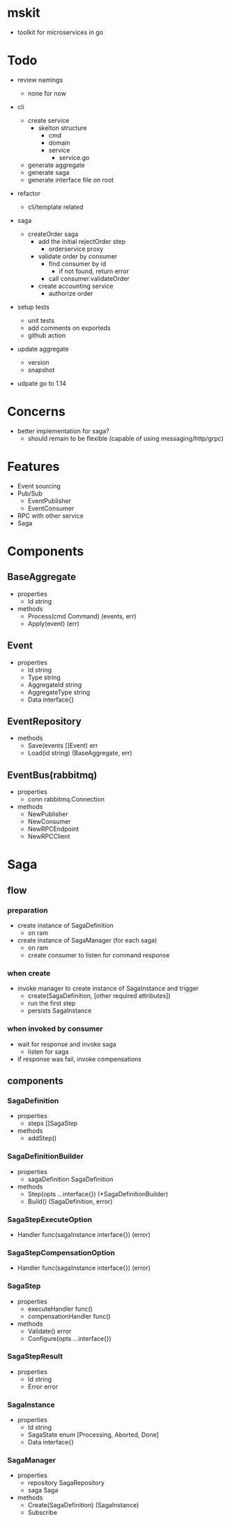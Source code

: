 # mskit
- toolkit for microservices in go

# Todo
- review namings
  - none for now

- cli
  - create service
    - skelton structure
      - cmd
      - domain
      - service
        - service.go
  - generate aggregate
  - generate saga
  - generate interface file on root

- refactor
  - cli/template related

- saga
  - createOrder saga
    - add the initial rejectOrder step
      - orderservice proxy
    - validate order by consumer
      - find consumer by id
        - if not found, return error
      - call consumer.validateOrder
    - create accounting service
      - authorize order

- setup tests
  - unit tests
  - add comments on exporteds
  - github action

- update aggregate
  - version
  - snapshot

- udpate go to 1.14

# Concerns
- better implementation for saga?
  - should remain to be flexible (capable of using messaging/http/grpc)

# Features
- Event sourcing
- Pub/Sub
  - EventPublisher
  - EventConsumer
- RPC with other service
- Saga

# Components
## BaseAggregate
- properties
  - Id string
- methods
  - Process(cmd Command) (events, err)
  - Apply(event) (err)

## Event
- properties
  - Id string
  - Type string
  - AggregateId string
  - AggregateType string
  - Data interface{}

## EventRepository
- methods
  - Save(events []Event) err
  - Load(id string) (BaseAggregate, err)

## EventBus(rabbitmq)
- properties
  - conn rabbitmq.Connection
- methods
  - NewPublisher
  - NewConsumer
  - NewRPCEndpoint
  - NewRPCClient

# Saga
## flow
### preparation
- create instance of SagaDefinition
  - on ram
- create instance of SagaManager (for each saga)
  - on ram
  - create consumer to listen for command response
### when create
- invoke manager to create instance of SagaInstance and trigger
  - create(SagaDefinition, [other required attributes])
  - run the first step
  - persists SagaInstance
### when invoked by consumer
- wait for response and invoke saga
  - listen for saga
- if response was fail, invoke compensations

## components
### SagaDefinition
- properties
  - steps []SagaStep
- methods
  - addStep()
### SagaDefinitionBuilder
- properties
  - sagaDefinition SagaDefinition
- methods
  - Step(opts ...interface{}) (\*SagaDefinitionBuilder)
  - Build() (SagaDefinition, error)

### SagaStepExecuteOption
- Handler func(sagaInstance interface{}) (error)
### SagaStepCompensationOption
- Handler func(sagaInstance interface{}) (error)
### SagaStep
- properties
  - executeHandler func()
  - compensationHandler func()
- methods
  - Validate() error
  - Configure(opts ...interface{})
### SagaStepResult
- properties
  - Id string
  - Error error

### SagaInstance
- properties
  - Id string
  - SagaState enum [Processing, Aborted, Done]
  - Data interface{}

### SagaManager
- properties
  - repository SagaRepository
  - saga Saga
- methods
  - Create(SagaDefinition) (SagaInstance)
  - Subscribe
